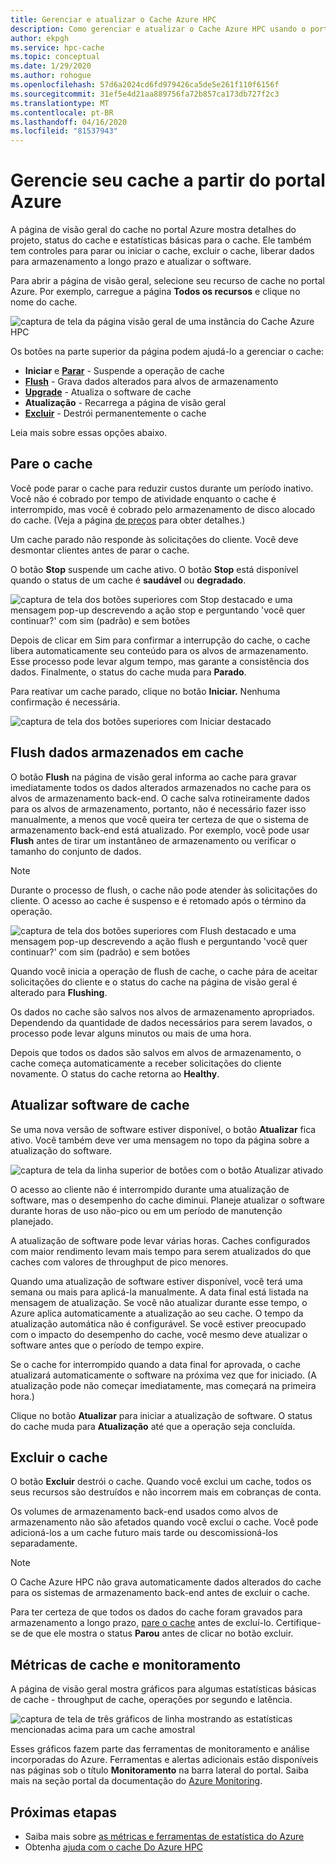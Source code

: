 ```yaml
---
title: Gerenciar e atualizar o Cache Azure HPC
description: Como gerenciar e atualizar o Cache Azure HPC usando o portal Azure
author: ekpgh
ms.service: hpc-cache
ms.topic: conceptual
ms.date: 1/29/2020
ms.author: rohogue
ms.openlocfilehash: 57d6a2024cd6fd979426ca5de5e261f110f6156f
ms.sourcegitcommit: 31ef5e4d21aa889756fa72b857ca173db727f2c3
ms.translationtype: MT
ms.contentlocale: pt-BR
ms.lasthandoff: 04/16/2020
ms.locfileid: "81537943"
---
```

# <a name="manage-your-cache-from-the-azure-portal"></a>Gerencie seu cache a partir do portal Azure

A página de visão geral do cache no portal Azure mostra detalhes do projeto, status do cache e estatísticas básicas para o cache. Ele também tem controles para parar ou iniciar o cache, excluir o cache, liberar dados para armazenamento a longo prazo e atualizar o software.

Para abrir a página de visão geral, selecione seu recurso de cache no portal Azure. Por exemplo, carregue a página **Todos os recursos** e clique no nome do cache.

![captura de tela da página visão geral de uma instância do Cache Azure HPC](media/hpc-cache-overview.png)

Os botões na parte superior da página podem ajudá-lo a gerenciar o cache:

* **Iniciar** e [**Parar**](#stop-the-cache) - Suspende a operação de cache
* [**Flush**](#flush-cached-data) - Grava dados alterados para alvos de armazenamento
* [**Upgrade**](#upgrade-cache-software) - Atualiza o software de cache
* **Atualização** - Recarrega a página de visão geral
* [**Excluir**](#delete-the-cache) - Destrói permanentemente o cache

Leia mais sobre essas opções abaixo.

## <a name="stop-the-cache"></a>Pare o cache

Você pode parar o cache para reduzir custos durante um período inativo. Você não é cobrado por tempo de atividade enquanto o cache é interrompido, mas você é cobrado pelo armazenamento de disco alocado do cache. (Veja a página [de preços](https://aka.ms/hpc-cache-pricing) para obter detalhes.)

Um cache parado não responde às solicitações do cliente. Você deve desmontar clientes antes de parar o cache.

O botão **Stop** suspende um cache ativo. O botão **Stop** está disponível quando o status de um cache é **saudável** ou **degradado**.

![captura de tela dos botões superiores com Stop destacado e uma mensagem pop-up descrevendo a ação stop e perguntando 'você quer continuar?' com sim (padrão) e sem botões](media/stop-cache.png)

Depois de clicar em Sim para confirmar a interrupção do cache, o cache libera automaticamente seu conteúdo para os alvos de armazenamento. Esse processo pode levar algum tempo, mas garante a consistência dos dados. Finalmente, o status do cache muda para **Parado**.

Para reativar um cache parado, clique no botão **Iniciar.** Nenhuma confirmação é necessária.

![captura de tela dos botões superiores com Iniciar destacado](media/start-cache.png)

## <a name="flush-cached-data"></a>Flush dados armazenados em cache

O botão **Flush** na página de visão geral informa ao cache para gravar imediatamente todos os dados alterados armazenados no cache para os alvos de armazenamento back-end. O cache salva rotineiramente dados para os alvos de armazenamento, portanto, não é necessário fazer isso manualmente, a menos que você queira ter certeza de que o sistema de armazenamento back-end está atualizado. Por exemplo, você pode usar **Flush** antes de tirar um instantâneo de armazenamento ou verificar o tamanho do conjunto de dados.

> [!NOTE]
> Durante o processo de flush, o cache não pode atender às solicitações do cliente. O acesso ao cache é suspenso e é retomado após o término da operação.

![captura de tela dos botões superiores com Flush destacado e uma mensagem pop-up descrevendo a ação flush e perguntando 'você quer continuar?' com sim (padrão) e sem botões](media/hpc-cache-flush.png)

Quando você inicia a operação de flush de cache, o cache pára de aceitar solicitações do cliente e o status do cache na página de visão geral é alterado para **Flushing**.

Os dados no cache são salvos nos alvos de armazenamento apropriados. Dependendo da quantidade de dados necessários para serem lavados, o processo pode levar alguns minutos ou mais de uma hora.

Depois que todos os dados são salvos em alvos de armazenamento, o cache começa automaticamente a receber solicitações do cliente novamente. O status do cache retorna ao **Healthy**.

## <a name="upgrade-cache-software"></a>Atualizar software de cache

Se uma nova versão de software estiver disponível, o botão **Atualizar** fica ativo. Você também deve ver uma mensagem no topo da página sobre a atualização do software.

![captura de tela da linha superior de botões com o botão Atualizar ativado](media/hpc-cache-upgrade-button.png)

O acesso ao cliente não é interrompido durante uma atualização de software, mas o desempenho do cache diminui. Planeje atualizar o software durante horas de uso não-pico ou em um período de manutenção planejado.

A atualização de software pode levar várias horas. Caches configurados com maior rendimento levam mais tempo para serem atualizados do que caches com valores de throughput de pico menores.

Quando uma atualização de software estiver disponível, você terá uma semana ou mais para aplicá-la manualmente. A data final está listada na mensagem de atualização. Se você não atualizar durante esse tempo, o Azure aplica automaticamente a atualização ao seu cache. O tempo da atualização automática não é configurável. Se você estiver preocupado com o impacto do desempenho do cache, você mesmo deve atualizar o software antes que o período de tempo expire.

Se o cache for interrompido quando a data final for aprovada, o cache atualizará automaticamente o software na próxima vez que for iniciado. (A atualização pode não começar imediatamente, mas começará na primeira hora.)

Clique no botão **Atualizar** para iniciar a atualização de software. O status do cache muda para **Atualização** até que a operação seja concluída.

## <a name="delete-the-cache"></a>Excluir o cache

O botão **Excluir** destrói o cache. Quando você exclui um cache, todos os seus recursos são destruídos e não incorrem mais em cobranças de conta.

Os volumes de armazenamento back-end usados como alvos de armazenamento não são afetados quando você exclui o cache. Você pode adicioná-los a um cache futuro mais tarde ou descomissioná-los separadamente.

> [!NOTE]
> O Cache Azure HPC não grava automaticamente dados alterados do cache para os sistemas de armazenamento back-end antes de excluir o cache.
>
> Para ter certeza de que todos os dados do cache foram gravados para armazenamento a longo prazo, [pare o cache](#stop-the-cache) antes de excluí-lo. Certifique-se de que ele mostra o status **Parou** antes de clicar no botão excluir.

## <a name="cache-metrics-and-monitoring"></a>Métricas de cache e monitoramento

A página de visão geral mostra gráficos para algumas estatísticas básicas de cache - throughput de cache, operações por segundo e latência.

![captura de tela de três gráficos de linha mostrando as estatísticas mencionadas acima para um cache amostral](media/hpc-cache-overview-stats.png)

Esses gráficos fazem parte das ferramentas de monitoramento e análise incorporadas do Azure. Ferramentas e alertas adicionais estão disponíveis nas páginas sob o título **Monitoramento** na barra lateral do portal. Saiba mais na seção portal da documentação do [Azure Monitoring](../azure-monitor/insights/monitor-azure-resource.md#monitoring-in-the-azure-portal).

## <a name="next-steps"></a>Próximas etapas

* Saiba mais sobre [as métricas e ferramentas de estatística do Azure](../azure-monitor/index.yml)
* Obtenha [ajuda com o cache Do Azure HPC](hpc-cache-support-ticket.md)
